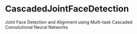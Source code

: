 # CascadedJointFaceDetection
Joint Face Detection and Alignment using Multi-task Cascaded Convolutional Neural Networks
